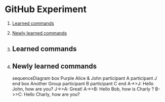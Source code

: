 # GitHub Experiment

1. [Learned commands](#learned-commands)
1. [Newly learned commands](#newly-learned-commands)


1. ## Learned commands
1. ## Newly learned commands

    sequenceDiagram
    box Purple Alice & John
    participant A
    participant J
    end
    box Another Group
    participant B
    participant C
    end
    A->>J: Hello John, how are you?
    J->>A: Great!
    A->>B: Hello Bob, how is Charly ?
    B->>C: Hello Charly, how are you?

